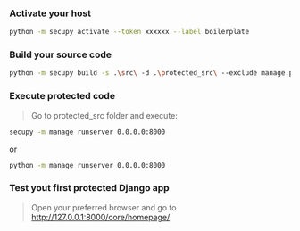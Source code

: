 ### Activate your host

```bash
python -m secupy activate --token xxxxxx --label boilerplate
```

### Build your source code

```bash
python -m secupy build -s .\src\ -d .\protected_src\ --exclude manage.py --copy manage.py
```

### Execute protected code

> Go to protected_src folder and execute:

```bash
secupy -m manage runserver 0.0.0.0:8000
```

or 
```bash
python -m manage runserver 0.0.0.0:8000
```

### Test yout first protected Django app

> Open your preferred browser and go to http://127.0.0.1:8000/core/homepage/ 
